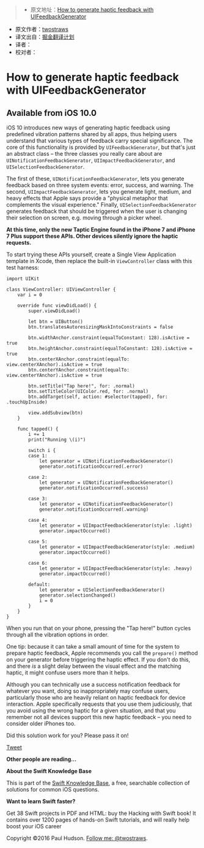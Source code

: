> * 原文地址：[How to generate haptic feedback with UIFeedbackGenerator](https://www.hackingwithswift.com/example-code/uikit/how-to-generate-haptic-feedback-with-uifeedbackgenerator)
* 原文作者：[twostraws](https://twitter.com/twostraws)
* 译文出自：[掘金翻译计划](https://github.com/xitu/gold-miner)
* 译者：
* 校对者：

# How to generate haptic feedback with UIFeedbackGenerator




## Available from iOS 10.0

iOS 10 introduces new ways of generating haptic feedback using predefined vibration patterns shared by all apps, thus helping users understand that various types of feedback carry special significance. The core of this functionality is provided by `UIFeedbackGenerator`, but that's just an abstract class – the three classes you really care about are `UINotificationFeedbackGenerator`, `UIImpactFeedbackGenerator`, and `UISelectionFeedbackGenerator`.

The first of these, `UINotificationFeedbackGenerator`, lets you generate feedback based on three system events: error, success, and warning. The second, `UIImpactFeedbackGenerator`, lets you generate light, medium, and heavy effects that Apple says provide a "physical metaphor that complements the visual experience." Finally, `UISelectionFeedbackGenerator` generates feedback that should be triggered when the user is changing their selection on screen, e.g. moving through a picker wheel.

**At this time, only the new Taptic Engine found in the iPhone 7 and iPhone 7 Plus support these APIs. Other devices silently ignore the haptic requests.**

To start trying these APIs yourself, create a Single View Application template in Xcode, then replace the built-in `ViewController` class with this test harness:

    import UIKit

    class ViewController: UIViewController {
    	var i = 0

    	override func viewDidLoad() {
    		super.viewDidLoad()

    		let btn = UIButton()
    		btn.translatesAutoresizingMaskIntoConstraints = false

    		btn.widthAnchor.constraint(equalToConstant: 128).isActive = true
    		btn.heightAnchor.constraint(equalToConstant: 128).isActive = true
    		btn.centerXAnchor.constraint(equalTo: view.centerXAnchor).isActive = true
    		btn.centerYAnchor.constraint(equalTo: view.centerYAnchor).isActive = true

    		btn.setTitle("Tap here!", for: .normal)
    		btn.setTitleColor(UIColor.red, for: .normal)
    		btn.addTarget(self, action: #selector(tapped), for: .touchUpInside)

    		view.addSubview(btn)
    	}

    	func tapped() {
    		i += 1
    		print("Running \(i)")

    		switch i {
    		case 1:
    			let generator = UINotificationFeedbackGenerator()
    			generator.notificationOccurred(.error)

    		case 2:
    			let generator = UINotificationFeedbackGenerator()
    			generator.notificationOccurred(.success)

    		case 3:
    			let generator = UINotificationFeedbackGenerator()
    			generator.notificationOccurred(.warning)

    		case 4:
    			let generator = UIImpactFeedbackGenerator(style: .light)
    			generator.impactOccurred()

    		case 5:
    			let generator = UIImpactFeedbackGenerator(style: .medium)
    			generator.impactOccurred()

    		case 6:
    			let generator = UIImpactFeedbackGenerator(style: .heavy)
    			generator.impactOccurred()

    		default:
    			let generator = UISelectionFeedbackGenerator()
    			generator.selectionChanged()
    			i = 0
    		}
    	}
    }

When you run that on your phone, pressing the "Tap here!" button cycles through all the vibration options in order.

One tip: because it can take a small amount of time for the system to prepare haptic feedback, Apple recommends you call the `prepare()` method on your generator before triggering the haptic effect. If you don't do this, and there _is_ a slight delay between the visual effect and the matching haptic, it might confuse users more than it helps.

Although you can technically use a success notification feedback for whatever you want, doing so inappropriately may confuse users, particularly those who are heavily reliant on haptic feedback for device interaction. Apple specifically requests that you use them judiciously, that you avoid using the wrong haptic for a given situation, and that you remember not all devices support this new haptic feedback – you need to consider older iPhones too.

Did this solution work for you? Please pass it on!

[Tweet](https://twitter.com/share)

**Other people are reading…**

**About the Swift Knowledge Base**

This is part of the [Swift Knowledge Base](https://www.hackingwithswift.com/example-code), a free, searchable collection of solutions for common iOS questions.



**Want to learn Swift faster?**

Get 38 Swift projects in PDF and HTML: buy the Hacking with Swift book! It contains over 1200 pages of hands-on Swift tutorials, and will really help boost your iOS career



Copyright ©2016 Paul Hudson. [Follow me: @twostraws](http://twitter.com/twostraws).



